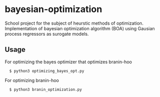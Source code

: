 # bayesian-optimization
School project for the subject of heurstic methods of optimization. Implementation of bayesian optimization algorithm (BOA) using Gausian process regressors as surogate models.

## Usage

For optimizing the bayes optimizer that optimizes branin-hoo
```shell
  $ python3 optimizing_bayes_opt.py
```

For optimizing branin-hoo
```shell
  $ python3 branin_optimization.py
```
